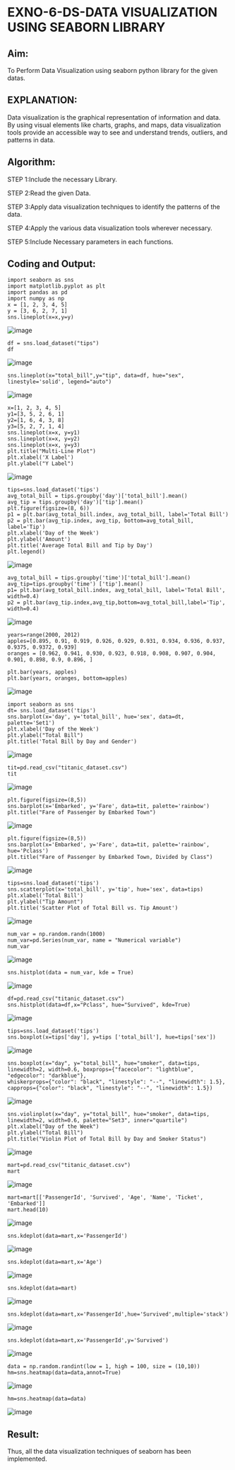 # EXNO-6-DS-DATA VISUALIZATION USING SEABORN LIBRARY

## Aim:
  To Perform Data Visualization using seaborn python library for the given datas.

## EXPLANATION:
Data visualization is the graphical representation of information and data. By using visual elements like charts, graphs, and maps, data visualization tools provide an accessible way to see and understand trends, outliers, and patterns in data.

## Algorithm:
STEP 1:Include the necessary Library.

STEP 2:Read the given Data.

STEP 3:Apply data visualization techniques to identify the patterns of the data.

STEP 4:Apply the various data visualization tools wherever necessary.

STEP 5:Include Necessary parameters in each functions.

## Coding and Output:
```
import seaborn as sns
import matplotlib.pyplot as plt
import pandas as pd
import numpy as np
x = [1, 2, 3, 4, 5]
y = [3, 6, 2, 7, 1]
sns.lineplot(x=x,y=y)
```
![image](https://github.com/user-attachments/assets/2281c885-746c-40ed-8dcd-a1ab2fdc60c8)

```
df = sns.load_dataset("tips")
df
```
![image](https://github.com/user-attachments/assets/7576ad2e-7490-42b7-853e-0f26efd532f3)

```
sns.lineplot(x="total_bill",y="tip", data=df, hue="sex", linestyle='solid', legend="auto")
```
![image](https://github.com/user-attachments/assets/f55cb9df-ce8e-48d4-a273-6286dec644c5)

```
x=[1, 2, 3, 4, 5]
y1=[3, 5, 2, 6, 1]
y2=[1, 6, 4, 3, 8]
y3=[5, 2, 7, 1, 4]
sns.lineplot(x=x, y=y1)
sns.lineplot(x=x, y=y2)
sns.lineplot(x=x, y=y3)
plt.title("Multi-Line Plot")
plt.xlabel('X Label')
plt.ylabel("Y Label")
```
![image](https://github.com/user-attachments/assets/2422e791-ad33-4677-9315-b4ebd5d5c391)

```
tips=sns.load_dataset('tips')
avg_total_bill = tips.groupby('day')['total_bill'].mean()
avg_tip = tips.groupby('day')['tip'].mean()
plt.figure(figsize=(8, 6))
p1 = plt.bar(avg_total_bill.index, avg_total_bill, label='Total Bill')
p2 = plt.bar(avg_tip.index, avg_tip, bottom=avg_total_bill, label='Tip')
plt.xlabel('Day of the Week')
plt.ylabel('Amount')
plt.title('Average Total Bill and Tip by Day')
plt.legend()
```
![image](https://github.com/user-attachments/assets/127a9e8e-d2d5-4c08-a71f-997e94be34b9)

```
avg_total_bill = tips.groupby('time')['total_bill'].mean() 
avg_tip=tips.groupby('time') ['tip'].mean()
p1= plt.bar(avg_total_bill.index, avg_total_bill, label='Total Bill', width=0.4)
p2 = plt.bar(avg_tip.index,avg_tip,bottom=avg_total_bill,label='Tip', width=0.4)
```
![image](https://github.com/user-attachments/assets/8955d2fd-2cb0-4fbf-a9b7-b08cd3fa93ff)

```
years=range(2000, 2012)
apples=[0.895, 0.91, 0.919, 0.926, 0.929, 0.931, 0.934, 0.936, 0.937, 0.9375, 0.9372, 0.939] 
oranges = [0.962, 0.941, 0.930, 0.923, 0.918, 0.908, 0.907, 0.904, 0.901, 0.898, 0.9, 0.896, ]
```
```
plt.bar(years, apples)
plt.bar(years, oranges, bottom=apples)
```
![image](https://github.com/user-attachments/assets/8dd70b90-7898-4af6-b551-55815799882e)

```
import seaborn as sns
dt= sns.load_dataset('tips')
sns.barplot(x='day', y='total_bill', hue='sex', data=dt, palette='Set1')
plt.xlabel('Day of the Week')
plt.ylabel("Total Bill")
plt.title('Total Bill by Day and Gender')
```
![image](https://github.com/user-attachments/assets/38986a39-84b2-4a62-abe8-e69c2fd302af)

```
tit=pd.read_csv("titanic_dataset.csv")
tit
```
![image](https://github.com/user-attachments/assets/5812cfa4-3654-4a2d-b36c-87d4e6eef78f)

```
plt.figure(figsize=(8,5))
sns.barplot(x='Embarked', y='Fare', data=tit, palette='rainbow') 
plt.title("Fare of Passenger by Embarked Town")
```
![image](https://github.com/user-attachments/assets/852409ea-5482-4c4a-b4b0-8aed53b89509)

```
plt.figure(figsize=(8,5))
sns.barplot(x='Embarked', y='Fare', data=tit, palette='rainbow', hue='Pclass') 
plt.title("Fare of Passenger by Embarked Town, Divided by Class")
```
![image](https://github.com/user-attachments/assets/bf3554f7-0fe5-4860-b024-edbaf4cef306)

```
tips=sns.load_dataset('tips')
sns.scatterplot(x='total_bill', y='tip', hue='sex', data=tips)
plt.xlabel('Total Bill')
plt.ylabel("Tip Amount")
plt.title('Scatter Plot of Total Bill vs. Tip Amount')
```
![image](https://github.com/user-attachments/assets/9450f7d8-2ab5-41c6-8446-368264630cb0)

```
num_var = np.random.randn(1000)
num_var=pd.Series(num_var, name = "Numerical variable")
num_var
```
![image](https://github.com/user-attachments/assets/e1f37c21-d0c1-479e-bcad-6a3557fd7324)

```
sns.histplot(data = num_var, kde = True)
```
![image](https://github.com/user-attachments/assets/9deb5f2d-c101-43bc-b369-fccfa0cbf9a3)

```
df=pd.read_csv("titanic_dataset.csv")
sns.histplot(data=df,x="Pclass", hue="Survived", kde=True)
```
![image](https://github.com/user-attachments/assets/40f44889-fa22-4166-bdfd-15f73af2928a)

```
tips=sns.load_dataset('tips')
sns.boxplot(x=tips['day'], y=tips ['total_bill'], hue=tips['sex'])
```
![image](https://github.com/user-attachments/assets/d5b61feb-f054-440f-ae66-69af079d549d)

```
sns.boxplot(x="day", y="total_bill", hue="smoker", data=tips, linewidth=2, width=0.6, boxprops={"facecolor": "lightblue", "edgecolor": "darkblue"},
whiskerprops={"color": "black", "linestyle": "--", "linewidth": 1.5}, capprops={"color": "black", "linestyle": "--", "linewidth": 1.5})
```
![image](https://github.com/user-attachments/assets/50f9d7a9-4c1b-44cd-a625-f3eeff0c2ec0)

```
sns.violinplot(x="day", y="total_bill", hue="smoker", data=tips, linewidth=2, width=0.6, palette="Set3", inner="quartile")
plt.xlabel("Day of the Week")
plt.ylabel("Total Bill")
plt.title("Violin Plot of Total Bill by Day and Smoker Status")
```
![image](https://github.com/user-attachments/assets/eda44dac-4bfc-461f-8c72-e768554e3663)

```
mart=pd.read_csv("titanic_dataset.csv")
mart
```
![image](https://github.com/user-attachments/assets/1fafe0a7-4c02-46c2-8818-592af035c619)

```
mart=mart[['PassengerId', 'Survived', 'Age', 'Name', 'Ticket', 'Embarked']] 
mart.head(10)
```
![image](https://github.com/user-attachments/assets/e5003aeb-11e2-4103-9ea6-6061d0416a82)

```
sns.kdeplot(data=mart,x='PassengerId')
```
![image](https://github.com/user-attachments/assets/5c27a9fa-e313-4e8f-93fe-8e1eb7188c4e)

```
sns.kdeplot(data=mart,x='Age')
```
![image](https://github.com/user-attachments/assets/c341ccd6-92cf-4777-88ba-1b0b80c5389e)

```
sns.kdeplot(data=mart)
```
![image](https://github.com/user-attachments/assets/41702d92-8f83-4f5c-8c8f-fd636ebcc39b)

```
sns.kdeplot(data=mart,x='PassengerId',hue='Survived',multiple='stack')
```
![image](https://github.com/user-attachments/assets/4f164684-f2a7-4960-94b1-b1b7791e9239)

```
sns.kdeplot(data=mart,x='PassengerId',y='Survived')
```
![image](https://github.com/user-attachments/assets/30614874-a179-48b8-81a9-40b651bfc4f6)


```
data = np.random.randint(low = 1, high = 100, size = (10,10))
hm=sns.heatmap(data=data,annot=True)
```
![image](https://github.com/user-attachments/assets/2ce83720-a373-4f50-9860-d323aa3c399f)

```
hm=sns.heatmap(data=data)
```
![image](https://github.com/user-attachments/assets/24f59c21-29ba-4e0e-8e24-383c7d0f8bb2)

## Result:

Thus, all the data visualization techniques of seaborn has been implemented.
